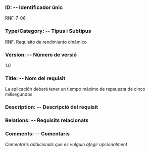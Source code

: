 ### ID: -- Identificador únic
RNF-7-06

### Type/Category: -- Tipus i Subtipus
RNF, Requisito de rendimiento dinámico 

### Version: -- Número de versió
1.0

### Title: -- Nom del requisit
La aplicación deberá tener un tiempo máximo de repsuesta de cinco milisegundos

### Description: -- Descripció del requisit

### Relations: -- Requisits relacionats

### Comments: -- Comentaris
_Comentaris addicionals que es vulguin afegir opcionalment_

